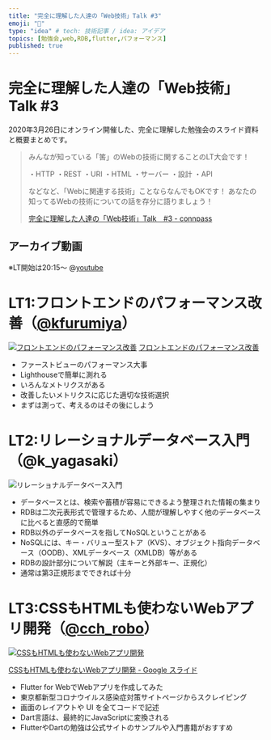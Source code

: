 ```yaml
---
title: "完全に理解した人達の「Web技術」Talk #3"
emoji: "📝"
type: "idea" # tech: 技術記事 / idea: アイデア
topics: [勉強会,web,RDB,flutter,パフォーマンス]
published: true
---
```

# 完全に理解した人達の「Web技術」Talk #3
2020年3月26日にオンライン開催した、完全に理解した勉強会のスライド資料と概要まとめです。

> みんなが知っている「筈」のWebの技術に関することのLT大会です！
>
> ・HTTP
> ・REST
> ・URI
> ・HTML
> ・サーバー
> ・設計
> ・API
>
> などなど、「Webに関連する技術」ことならなんでもOKです！
> あなたの知ってるWebの技術についての話を存分に語りましょう！
>
> [完全に理解した人達の「Web技術」Talk　#3 - connpass](https://easy2.connpass.com/event/171073/)

## アーカイブ動画
※LT開始は20:15​～
@[youtube](l-3pR-wkoj0)

# LT1:フロントエンドのパフォーマンス改善（[@kfurumiya](https://twitter.com/kfurumiya)）
[![フロントエンドのパフォーマンス改善](https://media.slid.es/thumbnails/24934dabf07f865f0033e0b808d373ff/thumb.jpg)](https://slides.com/kotofurumiya/frontend-performance-tuning)
[フロントエンドのパフォーマンス改善](https://slides.com/kotofurumiya/frontend-performance-tuning )

- ファーストビューのパフォーマンス大事
- Lighthouseで簡単に測れる
- いろんなメトリクスがある
- 改善したいメトリクスに応じた適切な技術選択
- まずは測って、考えるのはその後にしよう

# LT2:リレーショナルデータベース入門（@k_yagasaki）
![リレーショナルデータベース入門](https://storage.googleapis.com/zenn-user-upload/bpki0uxxe7c4wzu7nddn79v8c72d)
- データベースとは、検索や蓄積が容易にできるよう整理された情報の集まり
- RDBは二次元表形式で管理するため、人間が理解しやすく他のデータベースに比べると直感的で簡単
- RDB以外のデータベースを指してNoSQLということがある
- NoSQLには、キー・バリュー型ストア（KVS）、オブジェクト指向データベース（OODB）、XMLデータベース（XMLDB）等がある
- RDBの設計部分について解説（主キーと外部キー、正規化）
- 通常は第3正規形までできれば十分

# LT3:CSSもHTMLも使わないWebアプリ開発（[@cch_robo](https://twitter.com/cch_robo)）
[![CSSもHTMLも使わないWebアプリ開発](https://lh4.googleusercontent.com/-rYMO44dMY9EoJWmCsw5aat2dUJoVcYuMlfkkAcT3Pfk36gFf1BSqwgn_0Qo2E6GySm5OQWeag)](https://docs.google.com/presentation/d/1Vokoina0WFW4w4vwFSrDrfIP2bBaUHmxhtWcgFOORys/edit?usp=sharing)

[CSSもHTMLも使わないWebアプリ開発 - Google スライド ](https://docs.google.com/presentation/d/1Vokoina0WFW4w4vwFSrDrfIP2bBaUHmxhtWcgFOORys/edit?usp=sharing)

- Flutter for WebでWebアプリを作成してみた
- 東京都新型コロナウイルス感染症対策サイトページからスクレイピング
- 画面のレイアウトや UI を全てコードで記述
- Dart言語は、最終的にJavaScriptに変換される
- FlutterやDartの勉強は公式サイトのサンプルや入門書籍がおすすめ
